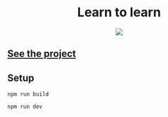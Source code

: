 <h1 align="center">Learn to learn</h1>
<p align="center">
  <img src="https://img.shields.io/badge/made%20by-opv1-blue.svg">
</p>

## [See the project](https://opv1.github.io/learn-to-learn/)

## Setup

```
npm run build
```

```
npm run dev
```
